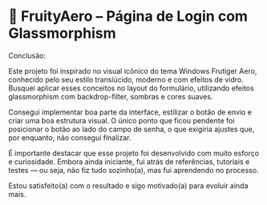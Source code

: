 # 🧊 FruityAero – Página de Login com Glassmorphism

Conclusão:

Este projeto foi inspirado no visual icônico do tema Windows Frutiger Aero, conhecido pelo seu estilo translúcido, moderno e com efeitos de vidro. Busquei aplicar esses conceitos no layout do formulário, utilizando efeitos glassmorphism com backdrop-filter, sombras e cores suaves.

Consegui implementar boa parte da interface, estilizar o botão de envio e criar uma boa estrutura visual. O único ponto que ficou pendente foi posicionar o botão ao lado do campo de senha, o que exigiria ajustes que, por enquanto, não consegui finalizar.

É importante destacar que esse projeto foi desenvolvido com muito esforço e curiosidade. Embora ainda iniciante, fui atrás de referências, tutoriais e testes — ou seja, não fiz tudo sozinho(a), mas fui aprendendo no processo.

Estou satisfeito(a) com o resultado e sigo motivado(a) para evoluir ainda mais.

